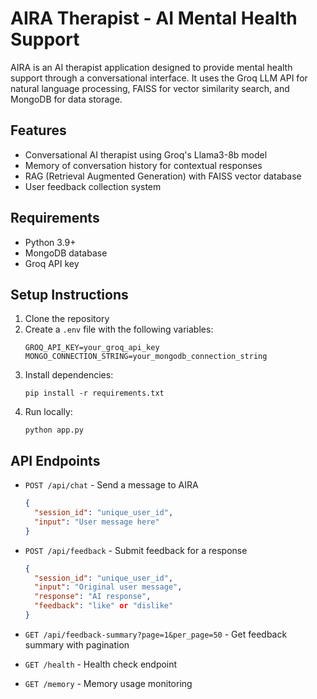 # AIRA Therapist - AI Mental Health Support

AIRA is an AI therapist application designed to provide mental health support through a conversational interface. It uses the Groq LLM API for natural language processing, FAISS for vector similarity search, and MongoDB for data storage.

## Features

- Conversational AI therapist using Groq's Llama3-8b model
- Memory of conversation history for contextual responses
- RAG (Retrieval Augmented Generation) with FAISS vector database
- User feedback collection system

## Requirements

- Python 3.9+
- MongoDB database 
- Groq API key

## Setup Instructions

1. Clone the repository
2. Create a `.env` file with the following variables:
   ```
   GROQ_API_KEY=your_groq_api_key
   MONGO_CONNECTION_STRING=your_mongodb_connection_string
   ```
3. Install dependencies:
   ```
   pip install -r requirements.txt
   ```
4. Run locally:
   ```
   python app.py
   ```

## API Endpoints

- `POST /api/chat` - Send a message to AIRA
  ```json
  {
    "session_id": "unique_user_id",
    "input": "User message here"
  }
  ```

- `POST /api/feedback` - Submit feedback for a response
  ```json
  {
    "session_id": "unique_user_id",
    "input": "Original user message",
    "response": "AI response",
    "feedback": "like" or "dislike"
  }
  ```

- `GET /api/feedback-summary?page=1&per_page=50` - Get feedback summary with pagination

- `GET /health` - Health check endpoint

- `GET /memory` - Memory usage monitoring



